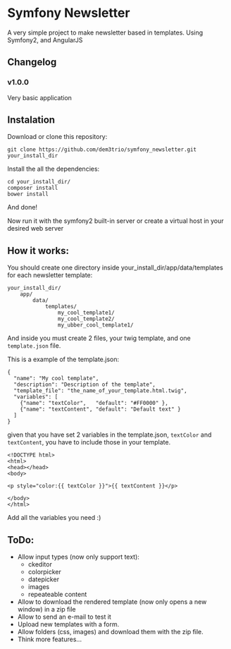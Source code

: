 # Symfony Newsletter

A very simple project to make newsletter based in templates. Using Symfony2, and AngularJS

## Changelog

### v1.0.0
Very basic application


## Instalation

Download or clone this repository:

```
git clone https://github.com/dem3trio/symfony_newsletter.git your_install_dir
```

Install the all the dependencies:

```
cd your_install_dir/
composer install
bower install
```

And done!

Now run it with the symfony2 built-in server or create a virtual host in your desired web server

## How it works:

You should create one directory inside your_install_dir/app/data/templates for each newsletter template:

```
your_install_dir/
    app/
        data/
            templates/
                my_cool_template1/
                my_cool_template2/
                my_ubber_cool_template1/
```

And inside you must create 2 files, your twig template, and one `template.json` file.

This is a example of the template.json:

```
{
  "name": "My cool template",
  "description": "Description of the template",
  "template_file": "the_name_of_your_template.html.twig",
  "variables": [
    {"name": "textColor",   "default": "#FF0000" },
    {"name": "textContent", "default": "Default text" }
  ]
}
```

given that you have set 2 variables in the template.json, `textColor` and `textContent`, you have to include those in your
template.

```
<!DOCTYPE html>
<html>
<head></head>
<body>

<p style="color:{{ textColor }}">{{ textContent }}</p>

</body>
</html>
```

Add all the variables you need :)

## ToDo:

  * Allow input types (now only support text):
    * ckeditor
    * colorpicker
    * datepicker
    * images
    * repeateable content
  * Allow to download the rendered template (now only opens a new window) in a zip file
  * Allow to send an e-mail to test it
  * Upload new templates with a form.
  * Allow folders (css, images) and download them with the zip file.
  * Think more features...